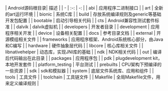 | Android源码根目录| 描述 |
| - | :-: | -: |
| abi | 应用程序二进制接口 |
| art | 全新的art运行环境 |
| bionic | 系统C库 |
| build | 存放系统编译规则及generic等基础开发包配置 |
| bootable | 启动引导相关代码 |
| cts | Android兼容性测试套件标准 |
| dalvik | dalvik虚拟机 |
| developers | 开发者目录 |
| development | 应用程序相关开发 |
| device | 设备相关配置 |
| docs | 参考目录文档 |
| external | 开源模组相关文件 |
| frameworks | 应用程序框架、Android系统核心部分，由Java和C编写 |
| hardware | 硬件抽象层代码 |
| libcore | 核心库相关文件 |
| libnativehelper | 动态库，实现JNI库的基础 |
| ndk | NDK相关代码 |
| out | 编译后代码输出在此目录 |
| packages | 应用程序包 |
| pdk | plugdevelopment kit，本地开发套件 |
| platform_testing | 平台测试 |
| prebuilts | CPU架构下预编译的一些资源 |
| sdk | sdk和模拟器 |
| system | 底层文件系统库、应用和组件 |
| tools | 工具文件 |
| toolchain | 工具链文件 |
| Makefile | 全局Makefile文件，用来定义编译规则 |
